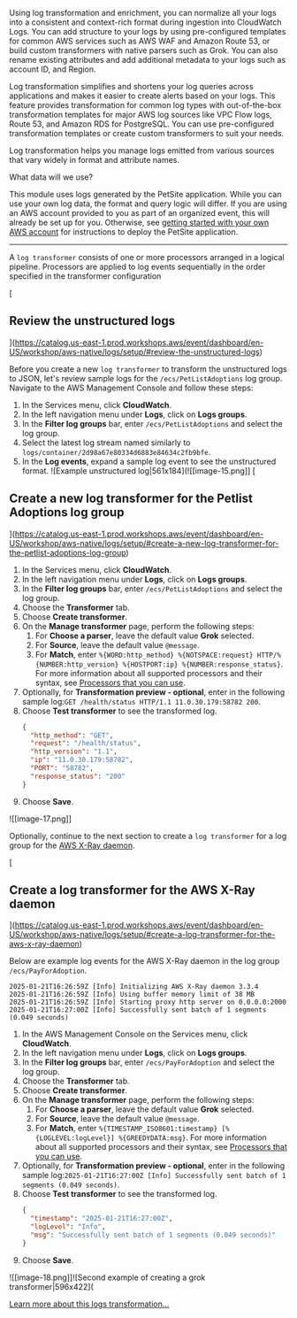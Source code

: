 Using log transformation and enrichment, you can normalize all your logs into a consistent and context-rich format during ingestion into CloudWatch Logs. You can add structure to your logs by using pre-configured templates for common AWS services such as AWS WAF and Amazon Route 53, or build custom transformers with native parsers such as Grok. You can also rename existing attributes and add additional metadata to your logs such as account ID, and Region.

Log transformation simplifies and shortens your log queries across applications and makes it easier to create alerts based on your logs. This feature provides transformation for common log types with out-of-the-box transformation templates for major AWS log sources like VPC Flow logs, Route 53, and Amazon RDS for PostgreSQL. You can use pre-configured transformation templates or create custom transformers to suit your needs.

Log transformation helps you manage logs emitted from various sources that vary widely in format and attribute names.

What data will we use?

This module uses logs generated by the PetSite application. While you can use your own log data, the format and query logic will differ. If you are using an AWS account provided to you as part of an organized event, this will already be set up for you. Otherwise, see [getting started with your own AWS account](https://catalog.us-east-1.prod.workshops.aws/event/dashboard/en-US/workshop/getting-started/own-account) for instructions to deploy the PetSite application.

---

A `log transformer` consists of one or more processors arranged in a logical pipeline. Processors are applied to log events sequentially in the order specified in the transformer configuration

[

## Review the unstructured logs

](https://catalog.us-east-1.prod.workshops.aws/event/dashboard/en-US/workshop/aws-native/logs/setup/#review-the-unstructured-logs)

Before you create a new `log transformer` to transform the unstructured logs to JSON, let's review sample logs for the `/ecs/PetListAdoptions` log group. Navigate to the AWS Management Console and follow these steps:

1. In the Services menu, click **CloudWatch**.
2. In the left navigation menu under **Logs**, click on **Logs groups**.
3. In the **Filter log groups** bar, enter `/ecs/PetListAdoptions` and select the log group.
4. Select the latest log stream named similarly to `logs/container/2d98a67e80334d6883e84634c2fb9bfe`.
5. In the **Log events**, expand a sample log event to see the unstructured format.
	![Example unstructured log|561x184](![[image-15.png]]
[

## Create a new log transformer for the Petlist Adoptions log group

](https://catalog.us-east-1.prod.workshops.aws/event/dashboard/en-US/workshop/aws-native/logs/setup/#create-a-new-log-transformer-for-the-petlist-adoptions-log-group)
1. In the Services menu, click **CloudWatch**.
2. In the left navigation menu under **Logs**, click on **Logs groups**.
3. In the **Filter log groups** bar, enter `/ecs/PetListAdoptions` and select the log group.
4. Choose the **Transformer** tab.
5. Choose **Create transformer**.
6. On the **Manage transformer** page, perform the following steps:
	1. For **Choose a parser**, leave the default value **Grok** selected.
	2. For **Source**, leave the default value `@message`.
	3. For **Match**, enter `%{WORD:http_method} %{NOTSPACE:request} HTTP/%{NUMBER:http_version} %{HOSTPORT:ip} %{NUMBER:response_status}`.
	For more information about all supported processors and their syntax, see [Processors that you can use](https://docs.aws.amazon.com/AmazonCloudWatch/latest/logs/CloudWatch-Logs-Transformation-Processors.html).
7. Optionally, for **Transformation preview - optional**, enter in the following sample log:`GET /health/status HTTP/1.1 11.0.30.179:58782 200`.
8. Choose **Test transformer** to see the transformed log.
	```json
	{
	  "http_method": "GET",
	  "request": "/health/status",
	  "http_version": "1.1",
	  "ip": "11.0.30.179:58782",
	  "PORT": "58782",
	  "response_status": "200"
	}
	```
9. Choose **Save**.

![[image-17.png]]

Optionally, continue to the next section to create a `log transformer` for a log group for the [AWS X-Ray daemon](https://docs.aws.amazon.com/xray/latest/devguide/xray-daemon.html).

[

## Create a log transformer for the AWS X-Ray daemon

](https://catalog.us-east-1.prod.workshops.aws/event/dashboard/en-US/workshop/aws-native/logs/setup/#create-a-log-transformer-for-the-aws-x-ray-daemon)

Below are example log events for the AWS X-Ray daemon in the log group `/ecs/PayForAdoption`.

```
2025-01-21T16:26:59Z [Info] Initializing AWS X-Ray daemon 3.3.4
2025-01-21T16:26:59Z [Info] Using buffer memory limit of 38 MB
2025-01-21T16:26:59Z [Info] Starting proxy http server on 0.0.0.0:2000
2025-01-21T16:27:00Z [Info] Successfully sent batch of 1 segments (0.049 seconds)
```

1. In the AWS Management Console on the Services menu, click **CloudWatch**.
2. In the left navigation menu under **Logs**, click on **Logs groups**.
3. In the **Filter log groups** bar, enter `/ecs/PayForAdoption` and select the log group.
4. Choose the **Transformer** tab.
5. Choose **Create transformer**.
6. On the **Manage transformer** page, perform the following steps:
	1. For **Choose a parser**, leave the default value **Grok** selected.
	2. For **Source**, leave the default value `@message`.
	3. For **Match**, enter `%{TIMESTAMP_ISO8601:timestamp} [%{LOGLEVEL:logLevel}] %{GREEDYDATA:msg}`.
	For more information about all supported processors and their syntax, see [Processors that you can use](https://docs.aws.amazon.com/AmazonCloudWatch/latest/logs/CloudWatch-Logs-Transformation-Processors.html).
7. Optionally, for **Transformation preview - optional**, enter in the following sample log:`2025-01-21T16:27:00Z [Info] Successfully sent batch of 1 segments (0.049 seconds)`.
8. Choose **Test transformer** to see the transformed log.
	```json
	{
	  "timestamp": "2025-01-21T16:27:00Z",
	  "logLevel": "Info",
	  "msg": "Successfully sent batch of 1 segments (0.049 seconds)"
	}
	```
9. Choose **Save**.

![[image-18.png]]![Second example of creating a grok transformer|596x422](

[Learn more about this logs transformation...](https://docs.aws.amazon.com/AmazonCloudWatch/latest/logs/CloudWatch-Logs-Transformation.html)